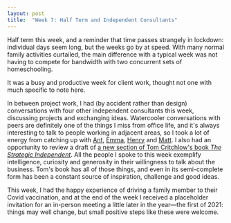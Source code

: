 ```yaml
---
layout: post
title:  "Week 7: Half Term and Independent Consultants"
---
```


Half term this week, and a reminder that time passes strangely in lockdown: individual days seem long, but the weeks go by at speed. With many normal family activities curtailed, the main difference with a typical week was not having to compete for bandwidth with two concurrent sets of homeschooling. 

It was a busy and productive week for client work, thought not one with much specific to note here. 

In between project work, I had (by accident rather than design) conversations with four other independent consultants this week, discussing projects and exchanging ideas. Watercooler conversations with peers are definitely one of the things I miss from office life, and it's always interesting to talk to people working in adjacent areas, so I took a lot of energy from catching up with <a href="https://wwww.evocatus.co.uk">Ant</a>, <a href="https://www.oreham.co.uk">Emma</a>, <a href="https://www.pitchdoctor.co">Henry</a> and <a href="https://www.mwie.com">Matt</a>. I also had an opportunity to review a draft of <a href="https://tomcritchlow.com/strategy/">a new section of Tom Critchlow's book <i>The Strategic Independent</i></a>. All the people I spoke to this week exemplify intelligence, curiosity and generosity in their willingness to talk about the business. Tom's book has all of those things, and even in its semi-complete form has been a constant source of inspiration, challenge and good ideas.

This week, I had the happy experience of driving a family member to their Covid vaccination, and at the end of the week I received a placeholder invitation for an in-person meeting a little later in the year&#8212;the first of 2021: things may well change, but small positive steps like these were welcome.  
